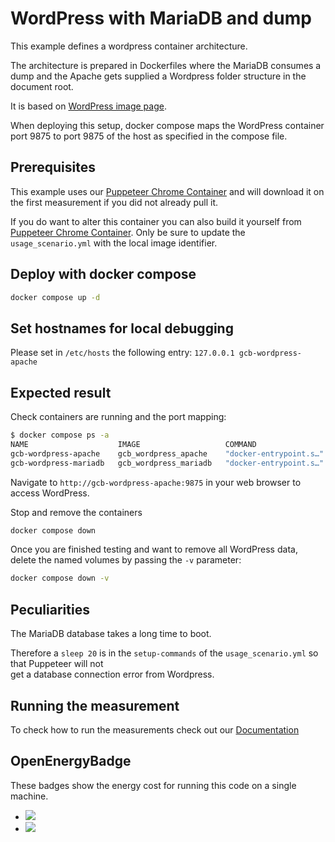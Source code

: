 # WordPress with MariaDB and dump

This example defines a wordpress container architecture.

The architecture is prepared in Dockerfiles where the MariaDB consumes a dump
and the Apache gets supplied a Wordpress folder structure in the document root.

It is based on [WordPress image page](https://hub.docker.com/_/wordpress).

When deploying this setup, docker compose maps the WordPress container port 9875 to
port 9875 of the host as specified in the compose file.

## Prerequisites

This example uses our [Puppeteer Chrome Container](https://hub.docker.com/r/greencoding/puppeteer-chrome) and will download
it on the first measurement if you did not already pull it.

If you do want to alter this container you can also build it yourself from [Puppeteer Chrome Container](https://github.com/green-coding-berlin/example-applications/tree/main/puppeteer-chrome).
Only be sure to update the `usage_scenario.yml` with the local image identifier.

## Deploy with docker compose

``` bash
docker compose up -d
```

## Set hostnames for local debugging

Please set in `/etc/hosts` the following entry:
`127.0.0.1 gcb-wordpress-apache`

## Expected result

Check containers are running and the port mapping:

``` bash
$ docker compose ps -a
NAME                    IMAGE                   COMMAND                  SERVICE                CREATED              STATUS              PORTS
gcb-wordpress-apache    gcb_wordpress_apache    "docker-entrypoint.s…"   gcb-wordpress-apache   About a minute ago   Up 4 seconds        80/tcp, 0.0.0.0:9875->9875/tcp, :::9875->9875/tcp
gcb-wordpress-mariadb   gcb_wordpress_mariadb   "docker-entrypoint.s…"   gcb-wordpress-mariadb   7 minutes ago        Up 7 seconds        3306/tcp
```

Navigate to `http://gcb-wordpress-apache:9875` in your web browser to access WordPress.

Stop and remove the containers

``` bash
docker compose down
```

Once you are finished testing and want to remove all WordPress data, delete the named volumes by passing the `-v` parameter:

``` bash
docker compose down -v
```

## Peculiarities

The MariaDB database takes a long time to boot.

Therefore a `sleep 20` is in the `setup-commands` of the `usage_scenario.yml` so that Puppeteer will not  
get a database connection error from Wordpress.

## Running the measurement

To check how to run the measurements check out our [Documentation](https://docs.green-coding.berlin)

## OpenEnergyBadge
These badges show the energy cost for running this code on a single machine.

- <a href="https://metrics.green-coding.berlin/stats.html?id=42a532c6-494c-4873-a288-dc9ef3d43a59"><img src="https://api.green-coding.berlin/v1/badge/single/42a532c6-494c-4873-a288-dc9ef3d43a59?metric=ml-estimated"></a>
- <a href="https://metrics.green-coding.berlin/stats.html?id=42a532c6-494c-4873-a288-dc9ef3d43a59"><img src="https://api.green-coding.berlin/v1/badge/single/42a532c6-494c-4873-a288-dc9ef3d43a59?metric=RAPL"></a>



